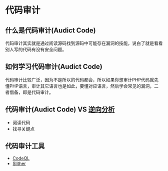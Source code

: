# 代码审计

## 什么是代码审计(Audict Code)
代码审计其实就是通过阅读源码找到源码中可能存在漏洞的技能，说白了就是看看别人写的代码有没有安全问题。

<DocsAD/>

## 如何学习代码审计(Audict Code)
代码审计比较广泛，因为不是所以的代码都会，所以如果你想审计PHP代码就先懂PHP语言，审计其它语言也是如此，要懂对应语言，然后学会常见的漏洞，二者借备，即是代码审计。

## 代码审计(Audict Code) VS [逆向分析](/reverse/)
* 阅读代码
* 找寻关键点

## 代码审计工具

* [CodeQL](../../tools/codeql/)
* [Slither](../../web3/tools/slither.md)